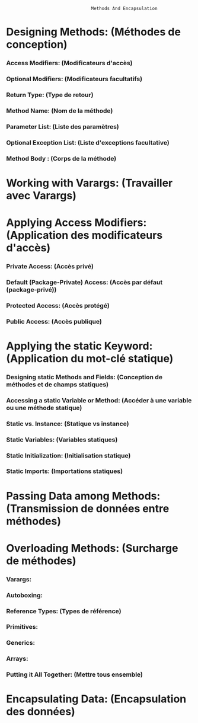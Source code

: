 									Methods And Encapsulation
									
									
# Designing Methods: (Méthodes de conception)    
### Access Modifiers: (Modificateurs d'accès)  
### Optional Modifiers: (Modificateurs facultatifs)   
### Return Type: (Type de retour)  
### Method Name: (Nom de la méthode)  
### Parameter List: (Liste des paramètres)  
### Optional Exception List: (Liste d'exceptions facultative)   
### Method Body : (Corps de la méthode)  
# Working with Varargs: (Travailler avec Varargs)  
# Applying Access Modifiers: (Application des modificateurs d'accès)  
### Private Access: (Accès privé)  
### Default (Package-Private) Access: (Accès par défaut (package-privé))
### Protected Access: (Accès protégé)  
### Public Access: (Accès publique)
# Applying the static Keyword: (Application du mot-clé statique)  
### Designing static Methods and Fields: (Conception de méthodes et de champs statiques)  
### Accessing a static Variable or Method: (Accéder à une variable ou une méthode statique)  
### Static vs. Instance: (Statique vs instance)  
### Static Variables: (Variables statiques)  
### Static Initialization: (Initialisation statique)  
### Static Imports: (Importations statiques)  
# Passing Data among Methods: (Transmission de données entre méthodes)  
# Overloading Methods: (Surcharge de méthodes)  
### Varargs:
### Autoboxing:  
### Reference Types: (Types de référence)  
### Primitives:  
### Generics:  
### Arrays:  
### Putting it All Together: (Mettre tous ensemble)  
# Encapsulating Data: (Encapsulation des données)  
